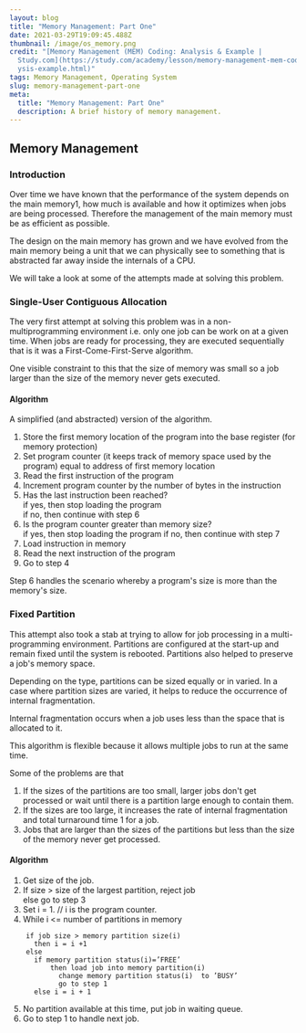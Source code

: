 ```yaml
---
layout: blog
title: "Memory Management: Part One"
date: 2021-03-29T19:09:45.488Z
thumbnail: /image/os_memory.png
credit: "[Memory Management (MEM) Coding: Analysis & Example |
  Study.com](https://study.com/academy/lesson/memory-management-mem-coding-anal\
  ysis-example.html)"
tags: Memory Management, Operating System
slug: memory-management-part-one
meta:
  title: "Memory Management: Part One"
  description: A brief history of memory management.
---
```

## Memory Management

### Introduction
Over time we have known that the performance of the system depends on the main memory1, how much is available and how it optimizes when jobs are being processed. Therefore the management of the main memory must be as efficient as possible.

The design on the main memory has grown and we have evolved from the main memory being a unit that we can physically see to something that is abstracted far away inside the internals of a CPU.

We will take a look at some of the attempts made at solving this problem.

### Single-User Contiguous Allocation
The very first attempt at solving this problem was in a non-multiprogramming environment i.e. only one job can be work on at a given time. When jobs are ready for processing, they are executed sequentially that is it was a First-Come-First-Serve algorithm.

One visible constraint to this that the size of memory was small so a job larger than the size of the memory never gets executed.

#### Algorithm
A simplified (and abstracted) version of the algorithm.
1. Store the first memory location of the program into the base register (for memory protection)
2. Set program counter (it keeps track of memory space used by the program) equal to address of first memory location
3. Read the first instruction of the program
4. Increment program counter by the number of bytes in the instruction
5. Has the last instruction been reached? <br/>
    if yes, then stop loading the program  
    if no, then continue with step 6
6. Is the program counter greater than memory size? <br />
    if yes, then stop loading the program
    if no, then continue with step 7
7. Load instruction in memory
8. Read the next instruction of the program
9. Go to step 4

Step 6 handles the scenario whereby a program's size is more than the memory's size.

### Fixed Partition
This attempt also took a stab at trying to allow for job processing in a multi-programming environment. Partitions are configured at the start-up and remain fixed until the system is rebooted. Partitions also helped to preserve a job's memory space.

Depending on the type, partitions can be sized equally or in varied. In a case where partition sizes are varied, it helps to reduce the occurrence of internal fragmentation.

Internal fragmentation occurs when a job uses less than the space that is allocated to it.

This algorithm is flexible because it allows multiple jobs to run at the same time.

Some of the problems are that
1. If the sizes of the partitions are too small, larger jobs don't get processed or wait until there is a partition large enough to contain them.
2. If the sizes are too large, it increases the rate of internal fragmentation and total turnaround time 1 for a job.
3. Jobs that are larger than the sizes of the partitions but less than the size of the memory never get processed.

#### Algorithm
1. Get size of the job. 
2. If size > size of the largest partition, reject job <br />
  else go to step 3
3. Set i = 1. // i is the program counter.
4. While i <= number of partitions in memory
```
    if job size > memory partition size(i)
      then i = i +1 
    else
      if memory partition status(i)=’FREE’
          then load job into memory partition(i)
            change memory partition status(i)  to ’BUSY’
            go to step 1
      else i = i + 1
```
5. No partition available at this time, put job in waiting queue.
6. Go to step 1 to handle next job.


[1]: (https://en.wikipedia.org/wiki/Computer_memory)
[2]: (https://www.techopedia.com/definition/23798/turnaround-time-tat)
